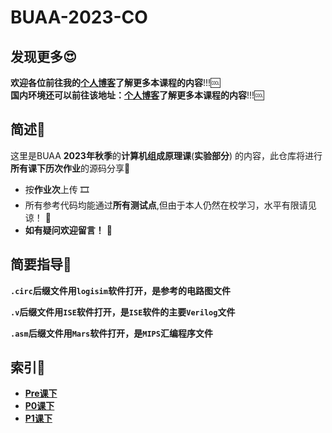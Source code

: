# BUAA-2023-CO
## 发现更多😍
**欢迎各位前往我的[**个人博客**](https://mossdream.github.io)了解更多本课程的内容**!!!🆒  
**国内环境还可以前往该地址：[**个人博客**](https://mossdream.gitee.io)了解更多本课程的内容**!!!🆒


## 简述📝  
这里是BUAA **2023年秋季**的**计算机组成原理课**(**实验部分**) 的内容，此仓库将进行**所有课下历次作业**的源码分享🎁  
* 按**作业次**上传  🎞
* 所有参考代码均能通过**所有测试点**,但由于本人仍然在校学习，水平有限请见谅！  🎇
* **如有疑问欢迎留言！**  🥳

## 简要指导🔔
**`.circ`后缀文件用`logisim`软件打开，是参考的电路图文件**    

**`.v`后缀文件用`ISE`软件打开，是`ISE`软件的主要`Verilog`文件**  

**`.asm`后缀文件用`Mars`软件打开，是`MIPS`汇编程序文件**  

## 索引🧾
* **[Pre课下](https://github.com/MossDream/BUAA-2023-CO/blob/main/Pre)**  
* **[P0课下](https://github.com/MossDream/BUAA-2023-CO/blob/main/P0)**   
* **[P1课下](https://github.com/MossDream/BUAA-2023-CO/blob/main/P1)**
